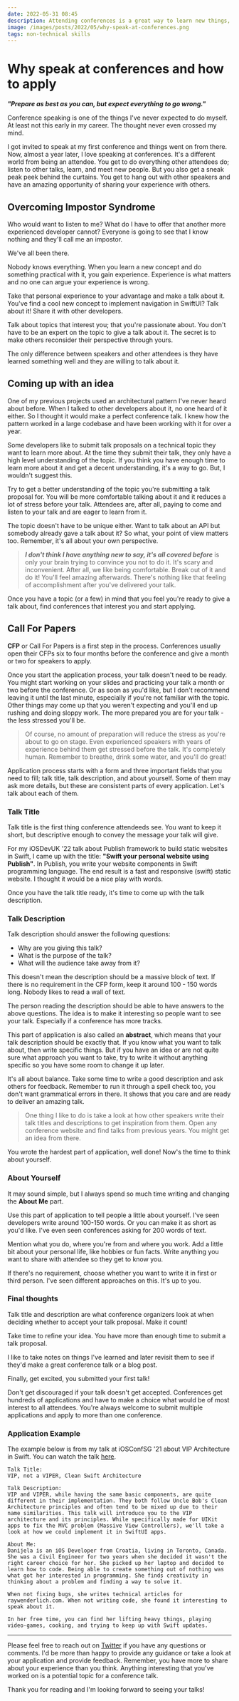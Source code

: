 ```yaml
---
date: 2022-05-31 08:45
description: Attending conferences is a great way to learn new things, meet other developers, and promote your company or personal projects you've been working on. But have you ever wondered what it's like to be a speaker? Are you interested in speaking but don't know how or where to start? Impostor syndrome? You have more to offer than you think! Let's see why you should apply as a speaker and how to do that.
image: /images/posts/2022/05/why-speak-at-conferences.png
tags: non-technical skills
---
```


# Why speak at conferences and how to apply

***"Prepare as best as you can, but expect everything to go wrong."***

Conference speaking is one of the things I've never expected to do myself. At least not this early in my career. The thought never even crossed my mind. 

I got invited to speak at my first conference and things went on from there. Now, almost a year later, I love speaking at conferences. It's a different world from being an attendee. You get to do everything other attendees do; listen to other talks, learn, and meet new people. But you also get a sneak peak peek behind the curtains. You get to hang out with other speakers and have an amazing opportunity of sharing your experience with others.

## Overcoming Impostor Syndrome

Who would want to listen to me? What do I have to offer that another more experienced developer cannot? Everyone is going to see that I know nothing and they'll call me an impostor. 

We've all been there.

Nobody knows everything. When you learn a new concept and do something practical with it, you gain experience. Experience is what matters and no one can argue your experience is wrong.

Take that personal experience to your advantage and make a talk about it. You've find a cool new concept to implement navigation in SwiftUI? Talk about it! Share it with other developers. 

Talk about topics that interest you; that you're passionate about. You don't have to be an expert on the topic to give a talk about it. The secret is to make others reconsider their perspective through yours.

The only difference between speakers and other attendees is they have learned something well and they are willing to talk about it.

## Coming up with an idea

One of my previous projects used an architectural pattern I've never heard about before. When I talked to other developers about it, no one heard of it either. So I thought it would make a perfect conference talk. I knew how the pattern worked in a large codebase and have been working with it for over a year. 

Some developers like to submit talk proposals on a technical topic they want to learn more about. At the time they submit their talk, they only have a high level understanding of the topic. If you think you have enough time to learn more about it and get a decent understanding, it's a way to go. But, I wouldn't suggest this.

Try to get a better understanding of the topic you're submitting a talk proposal for. You will be more comfortable talking about it and it reduces a lot of stress before your talk. Attendees are, after all, paying to come and listen to your talk and are eager to learn from it.

The topic doesn't have to be unique either. Want to talk about an API but somebody already gave a talk about it? So what, your point of view matters too. Remember, it's all about your own perspective.

> ***I don't think I have anything new to say, it's all covered before*** is only your brain trying to convince you not to do it. It's scary and inconvenient. After all, we like being comfortable. Break out of it and do it! You'll feel amazing afterwards. There's nothing like that feeling of accomplishment after you've delivered your talk.

Once you have a topic (or a few) in mind that you feel you're ready to give a talk about, find conferences that interest you and start applying. 

## Call For Papers

**CFP** or Call For Papers is a first step in the process. Conferences usually open their CFPs six to four months before the conference and give a month or two for speakers to apply. 

Once you start the application process, your talk doesn't need to be ready. You might start working on your slides and practicing your talk a month or two before the conference. Or as soon as you'd like, but I don't recommend leaving it until the last minute, especially if you're not familiar with the topic. Other things may come up that you weren't expecting and you'll end up rushing and doing sloppy work. The more prepared you are for your talk - the less stressed you'll be. 

> Of course, no amount of preparation will reduce the stress as you're about to go on stage. Even experienced speakers with years of experience behind them get stressed before the talk. It's completely human. Remember to breathe, drink some water, and you'll do great!

Application process starts with a form and three important fields that you need to fill; talk title, talk description, and about yourself. Some of them may ask more details, but these are consistent parts of every application. Let's talk about each of them.

### Talk Title

Talk title is the first thing conference attendeeds see. You want to keep it short, but descriptive enough to convey the message your talk will give.

For my iOSDevUK '22 talk about Publish framework to build static websites in Swift, I came up with the title: **"Swift your personal website using Publish"**. In Publish, you write your website components in Swift programming language. The end result is a fast and responsive (swift) static website. I thought it would be a nice play with words. 

Once you have the talk title ready, it's time to come up with the talk description.

### Talk Description

Talk description should answer the following questions:

- Why are you giving this talk?
- What is the purpose of the talk?
- What will the audience take away from it?

This doesn't mean the description should be a massive block of text. If there is no requirement in the CFP form, keep it around 100 - 150 words long. Nobody likes to read a wall of text.

The person reading the description should be able to have answers to the above questions. The idea is to make it interesting so people want to see your talk. Especially if a conference has more tracks.

This part of application is also called an **abstract**, which means that your talk description should be exactly that. If you know what you want to talk about, then write specific things. But if you have an idea or are not quite sure what approach you want to take, try to write it without anything specific so you have some room to change it up later. 

It's all about balance. Take some time to write a good description and ask others for feedback. Remember to run it through a spell check too, you don't want grammatical errors in there. It shows that you care and are ready to deliver an amazing talk.

> One thing I like to do is take a look at how other speakers write their talk titles and descriptions to get inspiration from them. Open any conference website and find talks from previous years. You might get an idea from there.

You wrote the hardest part of application, well done! Now's the time to think about yourself.

### About Yourself

It may sound simple, but I always spend so much time writing and changing the **About Me** part. 

Use this part of application to tell people a little about yourself. I've seen developers write around 100-150 words. Or you can make it as short as you'd like. I've even seen conferences asking for 200 words of text.

Mention what you do, where you're from and where you work. Add a little bit about your personal life, like hobbies or fun facts. Write anything you want to share with attendee so they get to know you.

If there's no requirement, choose whether you want to write it in first or third person. I've seen different approaches on this. It's up to you.

### Final thoughts

Talk title and description are what conference organizers look at when deciding whether to accept your talk proposal. Make it count!

Take time to refine your idea. You have more than enough time to submit a talk proposal.

I like to take notes on things I've learned and later revisit them to see if they'd make a great conference talk or a blog post. 

Finally, get excited, you submitted your first talk!

Don't get discouraged if your talk doesn't get accepted. Conferences get hundreds of applications and have to make a choice what would be of most interest to all attendees. You're always welcome to submit multiple applications and apply to more than one conference. 

### Application Example

The example below is from my talk at iOSConfSG '21 about VIP Architecture in Swift. You can watch the talk [here](https://www.youtube.com/watch?v=Szlgqnk6gHg).

```
Talk Title: 
VIP, not a VIPER, Clean Swift Architecture

Talk Description: 
VIP and VIPER, while having the same basic components, are quite different in their implementation. They both follow Uncle Bob's Clean Architecture principles and often tend to be mixed up due to their name similarities. This talk will introduce you to the VIP architecture and its principles. While specifically made for UIKit apps to fix the MVC problem (Massive View Controllers), we'll take a look at how we could implement it in SwiftUI apps.

About Me:
Danijela is an iOS Developer from Croatia, living in Toronto, Canada. She was a Civil Engineer for two years when she decided it wasn't the right career choice for her. She picked up her laptop and decided to learn how to code. Being able to create something out of nothing was what got her interested in programming. She finds creativity in thinking about a problem and finding a way to solve it.

When not fixing bugs, she writes technical articles for raywenderlich.com. When not writing code, she found it interesting to speak about it.

In her free time, you can find her lifting heavy things, playing video-games, cooking, and trying to keep up with Swift updates.
```

***

Please feel free to reach out on [Twitter](https://twitter.com/dvrzan) if you have any questions or comments. I'd be more than happy to provide any guidance or take a look at your application and provide feedback. Remember, you have more to share about your experience than you think. Anything interesting that you've worked on is a potential topic for a conference talk.

Thank you for reading and I'm looking forward to seeing your talks!

